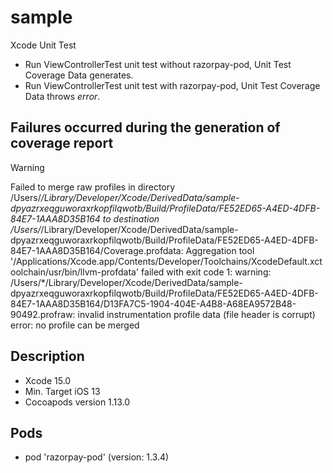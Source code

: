# sample
Xcode Unit Test
* Run ViewControllerTest unit test without razorpay-pod, Unit Test Coverage Data generates.
* Run ViewControllerTest unit test with razorpay-pod, Unit Test Coverage Data throws _error_.

## Failures occurred during the generation of coverage report
> [!WARNING]
> Failed to merge raw profiles in directory /Users/*/Library/Developer/Xcode/DerivedData/sample-dpyazrxeqguworaxrkopfilqwotb/Build/ProfileData/FE52ED65-A4ED-4DFB-84E7-1AAA8D35B164 to destination /Users/*/Library/Developer/Xcode/DerivedData/sample-dpyazrxeqguworaxrkopfilqwotb/Build/ProfileData/FE52ED65-A4ED-4DFB-84E7-1AAA8D35B164/Coverage.profdata: Aggregation tool '/Applications/Xcode.app/Contents/Developer/Toolchains/XcodeDefault.xctoolchain/usr/bin/llvm-profdata' failed with exit code 1: warning: /Users/*/Library/Developer/Xcode/DerivedData/sample-dpyazrxeqguworaxrkopfilqwotb/Build/ProfileData/FE52ED65-A4ED-4DFB-84E7-1AAA8D35B164/D13FA7C5-1904-404E-A4B8-A68EA9572B48-90492.profraw: invalid instrumentation profile data (file header is corrupt)
error: no profile can be merged


## Description
* Xcode 15.0
* Min. Target iOS 13
* Cocoapods version 1.13.0

## Pods
* pod 'razorpay-pod' (version: 1.3.4)
